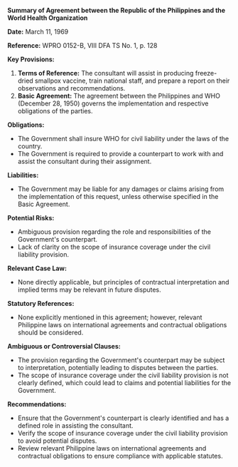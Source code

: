 **Summary of Agreement between the Republic of the Philippines and the World Health Organization**

**Date:** March 11, 1969

**Reference:** WPRO 0152-B, VIII DFA TS No. 1, p. 128

**Key Provisions:**

1. **Terms of Reference:** The consultant will assist in producing freeze-dried smallpox vaccine, train national staff, and prepare a report on their observations and recommendations.
2. **Basic Agreement:** The agreement between the Philippines and WHO (December 28, 1950) governs the implementation and respective obligations of the parties.

**Obligations:**

* The Government shall insure WHO for civil liability under the laws of the country.
* The Government is required to provide a counterpart to work with and assist the consultant during their assignment.

**Liabilities:**

* The Government may be liable for any damages or claims arising from the implementation of this request, unless otherwise specified in the Basic Agreement.

**Potential Risks:**

* Ambiguous provision regarding the role and responsibilities of the Government's counterpart.
* Lack of clarity on the scope of insurance coverage under the civil liability provision.

**Relevant Case Law:**

* None directly applicable, but principles of contractual interpretation and implied terms may be relevant in future disputes.

**Statutory References:**

* None explicitly mentioned in this agreement; however, relevant Philippine laws on international agreements and contractual obligations should be considered.

**Ambiguous or Controversial Clauses:**

* The provision regarding the Government's counterpart may be subject to interpretation, potentially leading to disputes between the parties.
* The scope of insurance coverage under the civil liability provision is not clearly defined, which could lead to claims and potential liabilities for the Government.

**Recommendations:**

* Ensure that the Government's counterpart is clearly identified and has a defined role in assisting the consultant.
* Verify the scope of insurance coverage under the civil liability provision to avoid potential disputes.
* Review relevant Philippine laws on international agreements and contractual obligations to ensure compliance with applicable statutes.